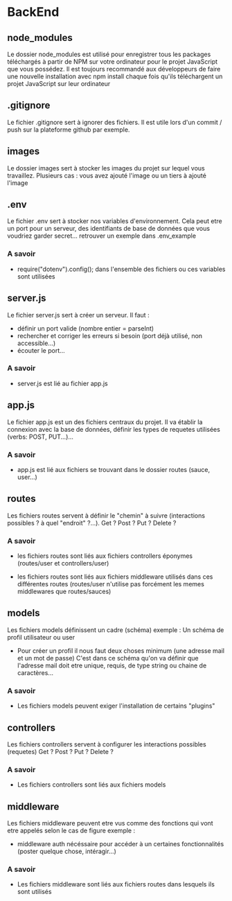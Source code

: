 # BackEnd

## node_modules

Le dossier node_modules est utilisé pour enregistrer tous les packages téléchargés à partir de NPM sur votre ordinateur pour le projet JavaScript que vous possédez.
Il est toujours recommandé aux développeurs de faire une nouvelle installation avec npm install chaque fois qu'ils téléchargent un projet JavaScript sur leur ordinateur

## .gitignore

Le fichier .gitignore sert à ignorer des fichiers.
Il est utile lors d'un commit / push sur la plateforme github par exemple.

## images

Le dossier images sert à stocker les images du projet sur lequel vous travaillez.
Plusieurs cas : vous avez ajouté l'image ou un tiers à ajouté l'image

## .env

Le fichier .env sert à stocker nos variables d'environnement.
Cela peut etre un port pour un serveur, des identifiants de base de données que vous voudriez garder secret...
retrouver un exemple dans .env_example

### A savoir

- require("dotenv").config(); dans l'ensemble des fichiers ou ces variables sont utilisées

## server.js

Le fichier server.js sert à créer un serveur. Il faut :

- définir un port valide (nombre entier = parseInt)
- rechercher et corriger les erreurs si besoin (port déjà utilisé, non accessible...)
- écouter le port...

### A savoir

- server.js est lié au fichier app.js

## app.js

Le fichier app.js est un des fichiers centraux du projet.
Il va établir la connexion avec la base de données, définir les types de requetes utilisées (verbs: POST, PUT...)...

### A savoir

- app.js est lié aux fichiers se trouvant dans le dossier routes (sauce, user...)

## routes

Les fichiers routes servent à définir le "chemin" à suivre (interactions possibles ? à quel "endroit" ?...).
Get ? Post ? Put ? Delete ?

### A savoir

- les fichiers routes sont liés aux fichiers controllers éponymes (routes/user et controllers/user)

- les fichiers routes sont liés aux fichiers middleware utilisés dans ces différentes routes (routes/user n'utilise pas forcément les memes middlewares que routes/sauces)

## models

Les fichiers models définissent un cadre (schéma) exemple : Un schéma de profil utilisateur ou user

- Pour créer un profil il nous faut deux choses minimum (une adresse mail et un mot de passe)
  C'est dans ce schéma qu'on va définir que l'adresse mail doit etre unique, requis, de type string ou chaine de caractères...

### A savoir

- Les fichiers models peuvent exiger l'installation de certains "plugins"

## controllers

Les fichiers controllers servent à configurer les interactions possibles (requetes)
Get ? Post ? Put ? Delete ?

### A savoir

- Les fichiers controllers sont liés aux fichiers models

## middleware

Les fichiers middleware peuvent etre vus comme des fonctions qui vont etre appelés selon le cas de figure exemple :

- middleware auth nécéssaire pour accéder à un certaines fonctionnalités (poster quelque chose, intéragir...)

### A savoir

- Les fichiers middleware sont liés aux fichiers routes dans lesquels ils sont utilisés
